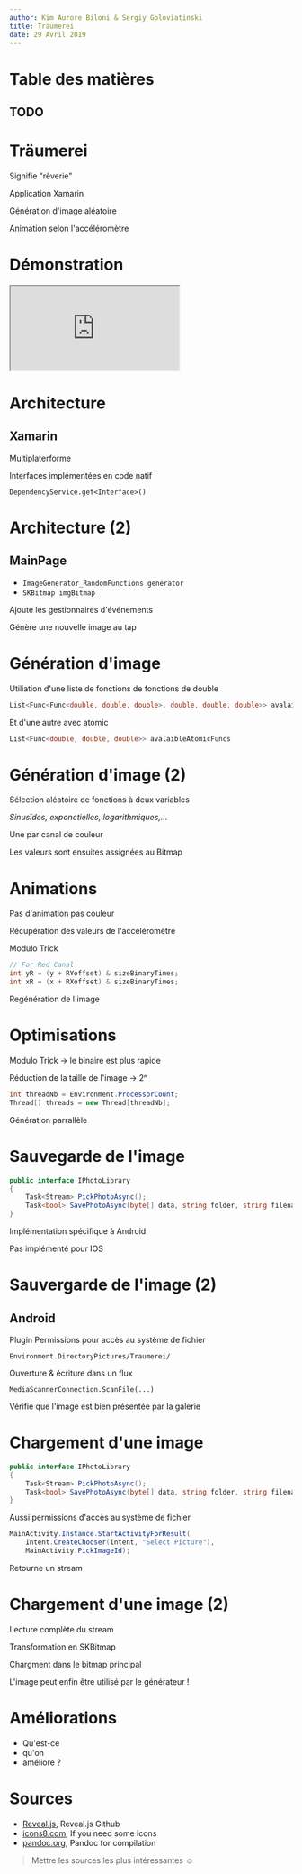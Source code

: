 ```yaml
---
author: Kim Aurore Biloni & Sergiy Goloviatinski
title: Träumerei
date: 29 Avril 2019
---
```


# Table des matières

## TODO

# Träumerei

Signifie "rêverie"

Application Xamarin

Génération d'image aléatoire

Animation selon l'accéléromètre

# Démonstration

<iframe id="CCJDMAFKB" src="http://192.168.43.1:6868" class="screencasting">
</iframe>

# Architecture

## Xamarin

Multiplaterforme

Interfaces implémentées en code natif

`DependencyService.get<Interface>()`

# Architecture (2)

## MainPage

* `ImageGenerator_RandomFunctions generator`
* `SKBitmap imgBitmap`

Ajoute les gestionnaires d'événements

Génère une nouvelle image au tap

# Génération d'image

Utiliation d'une liste de fonctions de fonctions de double

```cs
List<Func<Func<double, double, double>, double, double, double>> avalaibleFuncs
```

Et d'une autre avec atomic

```cs
List<Func<double, double, double>> avalaibleAtomicFuncs
```

# Génération d'image (2)

Sélection aléatoire de fonctions à deux variables

*Sinusïdes, exponetielles, logarithmiques,...*

Une par canal de couleur

Les valeurs sont ensuites assignées au Bitmap

# Animations

Pas d'animation pas couleur

Récupération des valeurs de l'accéléromètre

Modulo Trick

```cs
// For Red Canal
int yR = (y + RYoffset) & sizeBinaryTimes;
int xR = (x + RXoffset) & sizeBinaryTimes;
```

Regénération de l'image

# Optimisations

Modulo Trick → le binaire est plus rapide

Réduction de la taille de l'image → 2ⁿ

```cs
int threadNb = Environment.ProcessorCount;
Thread[] threads = new Thread[threadNb];
```

Génération parrallèle

# Sauvegarde de l'image

```cs
public interface IPhotoLibrary
{
    Task<Stream> PickPhotoAsync();
    Task<bool> SavePhotoAsync(byte[] data, string folder, string filename);
}
```

Implémentation spécifique à Android

Pas implémenté pour IOS

# Sauvergarde de l'image (2)

## Android

Plugin Permissions pour accès au système de fichier

`Environment.DirectoryPictures/Traumerei/`

Ouverture & écriture dans un flux

`MediaScannerConnection.ScanFile(...)`

Vérifie que l'image est bien présentée par la galerie

# Chargement d'une image

```cs
public interface IPhotoLibrary
{
    Task<Stream> PickPhotoAsync();
    Task<bool> SavePhotoAsync(byte[] data, string folder, string filename);
}
```

Aussi permissions d'accès au système de fichier

```Java
MainActivity.Instance.StartActivityForResult(
    Intent.CreateChooser(intent, "Select Picture"),
    MainActivity.PickImageId);
```

Retourne un stream

# Chargement d'une image (2)

Lecture complète du stream

Transformation en SKBitmap

Chargment dans le bitmap principal

L'image peut enfin être utilisé par le générateur !

# Améliorations

* Qu'est-ce
* qu'on
* améliore ?

# Sources

* [Reveal.js](https://github.com/hakimel/reveal.js/), Reveal.js Github
* [icons8.com](https://icons8.com/icon/set/zoom-3d/nolan), If you need some icons
* [pandoc.org](https://pandoc.org/index.html), Pandoc for compilation

> Mettre les sources les plus intéressantes ☺
